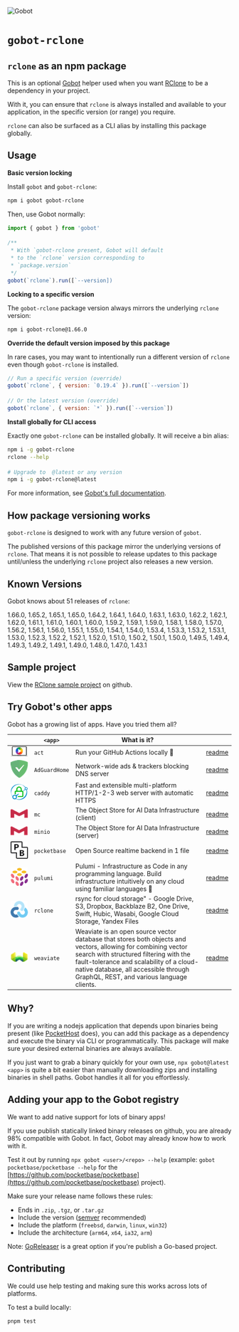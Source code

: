 ![Gobot](https://raw.githubusercontent.com/benallfree/gobot/v1.0.0-alpha.14/assets/gobot-banner-300x.png)

# `gobot-rclone`

## `rclone` as an npm package

This is an optional [Gobot](https://github.com/benallfree/gobot) helper used when you want [RClone](https://rclone.org/) to be a dependency in your project.

With it, you can ensure that `rclone` is always installed and available to your application, in the specific version (or range) you require.

`rclone` can also be surfaced as a CLI alias by installing this package globally.

## Usage

**Basic version locking**

Install `gobot` and `gobot-rclone`:

```bash
npm i gobot gobot-rclone
```

Then, use Gobot normally:

```js
import { gobot } from 'gobot'

/**
 * With `gobot-rclone present, Gobot will default
 * to the `rclone` version corresponding to
 * `package.version`
 */
gobot(`rclone`).run([`--version])
```

**Locking to a specific version**

The `gobot-rclone` package version always mirrors the underlying `rclone` version:

```bash
npm i gobot-rclone@1.66.0
```

**Override the default version imposed by this package**

In rare cases, you may want to intentionally run a different version of `rclone` even though `gobot-rclone` is installed.

```js
// Run a specific version (override)
gobot(`rclone`, { version: `0.19.4` }).run([`--version`])

// Or the latest version (override)
gobot(`rclone`, { version: `*` }).run([`--version`])
```

**Install globally for CLI access**

Exactly one `gobot-rclone` can be installed globally. It will receive a bin alias:

```bash
npm i -g gobot-rclone
rclone --help

# Upgrade to  @latest or any version
npm i -g gobot-rclone@latest
```

For more information, see [Gobot's full documentation](https://github.com/benallfree/gobot).

## How package versioning works

`gobot-rclone` is designed to work with any future version of `gobot`.

The published versions of this package mirror the underlying versions of `rclone`. That means it is not possible to release updates to this package until/unless the underlying `rclone` project also releases a new version.



## Known Versions

Gobot knows about 51 releases of `rclone`:

1.66.0, 1.65.2, 1.65.1, 1.65.0, 1.64.2, 1.64.1, 1.64.0, 1.63.1, 1.63.0, 1.62.2, 1.62.1, 1.62.0, 1.61.1, 1.61.0, 1.60.1, 1.60.0, 1.59.2, 1.59.1, 1.59.0, 1.58.1, 1.58.0, 1.57.0, 1.56.2, 1.56.1, 1.56.0, 1.55.1, 1.55.0, 1.54.1, 1.54.0, 1.53.4, 1.53.3, 1.53.2, 1.53.1, 1.53.0, 1.52.3, 1.52.2, 1.52.1, 1.52.0, 1.51.0, 1.50.2, 1.50.1, 1.50.0, 1.49.5, 1.49.4, 1.49.3, 1.49.2, 1.49.1, 1.49.0, 1.48.0, 1.47.0, 1.43.1

## Sample project

View the [RClone sample project](https://github.com/benallfree/gobot/tree/v1.0.0-alpha.14/src/apps/rclone/sample-project) on github.

## Try Gobot's other apps

Gobot has a growing list of apps. Have you tried them all?

| &nbsp;&nbsp;&nbsp;&nbsp;&nbsp;&nbsp;&nbsp;&nbsp;&nbsp;&nbsp;                                                                                              | `<app>`       | What is it?                                                                                                                                                                                                                                                                              |                                                                                                          |
| --------------------------------------------------------------------------------------------------------------------------------------------------------- | ------------- | ---------------------------------------------------------------------------------------------------------------------------------------------------------------------------------------------------------------------------------------------------------------------------------------- | -------------------------------------------------------------------------------------------------------- |
| [<img src="https://raw.githubusercontent.com/benallfree/gobot/v1.0.0-alpha.14/src/apps/act/logo-50x.png">](https://github.com/nektos/act)                 | `act`         | Run your GitHub Actions locally 🚀                                                                                                                                                                                                                                                       | [readme](https://github.com/benallfree/gobot/tree/v1.0.0-alpha.14/src/apps/act/helper/readme.md)         |
| [<img src="https://raw.githubusercontent.com/benallfree/gobot/v1.0.0-alpha.14/src/apps/AdGuardHome/logo-50x.png">](https://adguard.com/adguard-home.html) | `AdGuardHome` | Network-wide ads & trackers blocking DNS server                                                                                                                                                                                                                                          | [readme](https://github.com/benallfree/gobot/tree/v1.0.0-alpha.14/src/apps/AdGuardHome/helper/readme.md) |
| [<img src="https://raw.githubusercontent.com/benallfree/gobot/v1.0.0-alpha.14/src/apps/caddy/logo-50x.png">](https://caddyserver.com/)                    | `caddy`       | Fast and extensible multi-platform HTTP/1-2-3 web server with automatic HTTPS                                                                                                                                                                                                            | [readme](https://github.com/benallfree/gobot/tree/v1.0.0-alpha.14/src/apps/caddy/helper/readme.md)       |
| [<img src="https://raw.githubusercontent.com/benallfree/gobot/v1.0.0-alpha.14/src/apps/mc/logo-50x.png">](https://min.io)                                 | `mc`          | The Object Store for AI Data Infrastructure (client)                                                                                                                                                                                                                                     | [readme](https://github.com/benallfree/gobot/tree/v1.0.0-alpha.14/src/apps/mc/helper/readme.md)          |
| [<img src="https://raw.githubusercontent.com/benallfree/gobot/v1.0.0-alpha.14/src/apps/minio/logo-50x.png">](https://min.io)                              | `minio`       | The Object Store for AI Data Infrastructure (server)                                                                                                                                                                                                                                     | [readme](https://github.com/benallfree/gobot/tree/v1.0.0-alpha.14/src/apps/minio/helper/readme.md)       |
| [<img src="https://raw.githubusercontent.com/benallfree/gobot/v1.0.0-alpha.14/src/apps/pocketbase/logo-50x.png">](https://pocketbase.io)                  | `pocketbase`  | Open Source realtime backend in 1 file                                                                                                                                                                                                                                                   | [readme](https://github.com/benallfree/gobot/tree/v1.0.0-alpha.14/src/apps/pocketbase/helper/readme.md)  |
| [<img src="https://raw.githubusercontent.com/benallfree/gobot/v1.0.0-alpha.14/src/apps/pulumi/logo-50x.png">](https://www.pulumi.com)                     | `pulumi`      | Pulumi - Infrastructure as Code in any programming language. Build infrastructure intuitively on any cloud using familiar languages 🚀                                                                                                                                                   | [readme](https://github.com/benallfree/gobot/tree/v1.0.0-alpha.14/src/apps/pulumi/helper/readme.md)      |
| [<img src="https://raw.githubusercontent.com/benallfree/gobot/v1.0.0-alpha.14/src/apps/rclone/logo-50x.png">](https://rclone.org/)                        | `rclone`      | rsync for cloud storage" - Google Drive, S3, Dropbox, Backblaze B2, One Drive, Swift, Hubic, Wasabi, Google Cloud Storage, Yandex Files                                                                                                                                                  | [readme](https://github.com/benallfree/gobot/tree/v1.0.0-alpha.14/src/apps/rclone/helper/readme.md)      |
| [<img src="https://raw.githubusercontent.com/benallfree/gobot/v1.0.0-alpha.14/src/apps/weaviate/logo-50x.png">](https://weaviate.io)                      | `weaviate`    | Weaviate is an open source vector database that stores both objects and vectors, allowing for combining vector search with structured filtering with the fault-tolerance and scalability of a cloud-native database, all accessible through GraphQL, REST, and various language clients. | [readme](https://github.com/benallfree/gobot/tree/v1.0.0-alpha.14/src/apps/weaviate/helper/readme.md)    |

## Why?

If you are writing a nodejs application that depends upon binaries being present (like [PocketHost](https://github.com/pockethost/pockethost) does), you can add this package as a dependency and execute the binary via CLI or programmatically. This package will make sure your desired external binaries are always available.

If you just want to grab a binary quickly for your own use, `npx gobot@latest <app>` is quite a bit easier than manually downloading zips and installing binaries in shell paths. Gobot handles it all for you effortlessly.

## Adding your app to the Gobot registry

We want to add native support for lots of binary apps!

If you use publish statically linked binary releases on github, you are already 98% compatible with Gobot. In fact, Gobot may already know how to work with it.

Test it out by running `npx gobot <user>/<repo> --help` (example: `gobot pocketbase/pocketbase --help` for the [https://github.com/pocketbase/pocketbase](https://github.com/pocketbase/pocketbase) project).

Make sure your release name follows these rules:

- Ends in `.zip`, `.tgz`, or `.tar.gz`
- Include the version ([semver](https://semver.org) recommended)
- Include the platform (`freebsd`, `darwin`, `linux`, `win32`)
- Include the architecture (`arm64`, `x64`, `ia32`, `arm`)

Note: [GoReleaser](https://goreleaser.com/) is a great option if you're publish a Go-based project.

## Contributing

We could use help testing and making sure this works across lots of platforms.

To test a build locally:

```bash
pnpm test
```

